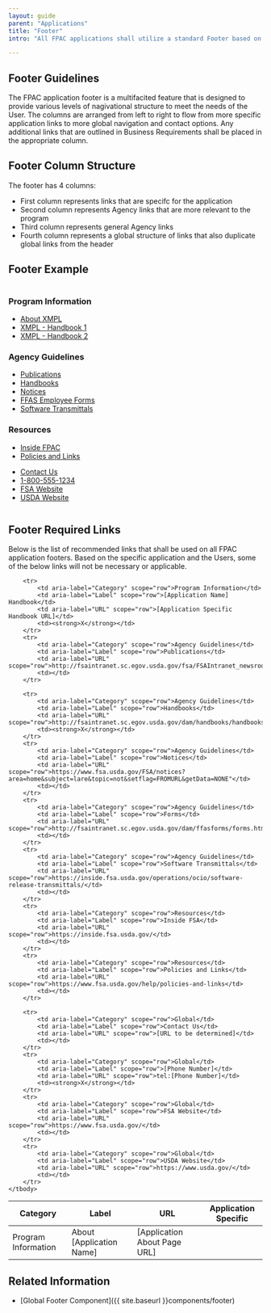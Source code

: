 ```yaml
---
layout: guide
parent: "Applications"
title: "Footer"
intro: "All FPAC applications shall utilize a standard Footer based on the below specifications. The links in the below table are required for all applications. Additional links that are specific to individual applications can be appended in the appropriate category column."

---
```


## Footer Guidelines

The FPAC application footer is a multifacited feature that is designed to provide various levels of nagivational structure to meet the needs of the User. The columns are arranged from left to right to flow from more specific application links to more global navigation and contact options. Any additional links that are outlined in Business Requirements shall be placed in the appropriate column.


## Footer Column Structure

The footer has 4 columns:

 * First column represents links that are specifc for the application
 * Second column represents Agency links that are more relevant to the program
 * Third column represents general Agency links
 * Fourth column represents a global structure of links that also duplicate global links from the header

## Footer Example


<div style="overflow: hidden">
  <div class="fsa-footer">
    <div class="fsa-footer__bd">
      <div class="fsa-grid">
        <div class="fsa-footer__primary fsa-grid__1/1 fsa-grid__9/12@l">
          <div class="fsa-grid">
            <div class="fsa-grid__1/1 fsa-grid__1/3@m">
              <h3 class="fsa-footer__cat-header">Program Information</h3>
              <ul class="fsa-footer__list">
                <li class="fsa-footer__list-item"><a href="#" target="_blank">About XMPL</a></li>
                <li class="fsa-footer__list-item"><a href="#" target="_blank">XMPL - Handbook 1</a></li>
                <li class="fsa-footer__list-item"><a href="#" target="_blank">XMPL - Handbook 2</a></li>
              </ul>
            </div>
            <div class="fsa-grid__1/1 fsa-grid__1/3@m">
              <h3 class="fsa-footer__cat-header">Agency Guidelines</h3>
              <ul class="fsa-footer__list">
                <li class="fsa-footer__list-item"><a href="#" target="_blank">Publications</a></li>
                <li class="fsa-footer__list-item"><a href="#" target="_blank">Handbooks</a></li>
                <li class="fsa-footer__list-item"><a href="#" target="_blank">Notices</a></li>
                <li class="fsa-footer__list-item"><a href="#" target="_blank">FFAS Employee Forms</a></li>
                <li class="fsa-footer__list-item"><a href="#" target="_blank">Software Transmittals</a></li>
              </ul>
            </div>
            <div class="fsa-grid__1/1 fsa-grid__1/3@m">
              <h3 class="fsa-footer__cat-header">Resources</h3>
              <ul class="fsa-footer__list">
                <li class="fsa-footer__list-item"><a href="#" target="_blank">Inside FPAC</a></li>
                <li class="fsa-footer__list-item"><a href="#" target="_blank">Policies and Links</a></li>
              </ul>
            </div>
          </div>
        </div>
        <div class="fsa-footer__secondary fsa-grid__1/1 fsa-grid__3/12@l">
          <ul class="fsa-footer__list fsa-footer__secondary-list">
            <li class="fsa-footer__list-item fsa-footer__secondary-list-item">
              <a class="fsa-btn fsa-footer__btn" href="#" target="_blank">Contact Us</a>
            </li>
            <li class="fsa-footer__list-item fsa-footer__secondary-list-item"><a href="tel:+8005551234" aria-label="FSA Telephone Number. 1. 800. 5 5 5. 1 2 3 4." target="_blank">1-800-555-1234</a></li>
            <li class="fsa-footer__list-item fsa-footer__secondary-list-item"><a href="//www.fsa.usda.gov/" target="_blank">FSA Website</a></li>
            <li class="fsa-footer__list-item fsa-footer__secondary-list-item"><a href="//www.usda.gov/" target="_blank">USDA Website</a></li>
          </ul>
        </div>
      </div>
    </div>
  </div>
</div>

<!--
<a href="{{ site.baseurl }}img/subcategories/applications/footer1.jpg" target="_blank"><img src="{{ site.baseurl }}img/subcategories/applications/footer1.jpg" alt="Example FSA application footer"></a>
-->

## Footer Required Links

Below is the list of recommended links that shall be used on all FPAC application footers. Based on the specific application and the Users, some of the below links will not be necessary or applicable.

<table class="fsa-table fsa-table--responsive">
    <thead>
        <tr>
            <th scope="col">Category</th>
            <th scope="col">Label</th>
            <th scope="col">URL</th>
            <th scope="col">Application Specific</th>
        </tr>
    </thead>
    <tbody>
        <tr>
            <td aria-label="Category" scope="row">Program Information</td>
            <td aria-label="Label" scope="row">About [Application Name]</td>
            <td aria-label="URL" scope="row">[Application About Page URL]</td>
            <td></td>
        </tr>

        <tr>
            <td aria-label="Category" scope="row">Program Information</td>
            <td aria-label="Label" scope="row">[Application Name] Handbook</td>
            <td aria-label="URL" scope="row">[Application Specific Handbook URL]</td>
            <td><strong>X</strong></td>
        </tr>
        <tr>
            <td aria-label="Category" scope="row">Agency Guidelines</td>
            <td aria-label="Label" scope="row">Publications</td>
            <td aria-label="URL" scope="row">http://fsaintranet.sc.egov.usda.gov/fsa/FSAIntranet_newsroom.html</td>
            <td></td>
        </tr>

        <tr>
            <td aria-label="Category" scope="row">Agency Guidelines</td>
            <td aria-label="Label" scope="row">Handbooks</td>
            <td aria-label="URL" scope="row">http://fsaintranet.sc.egov.usda.gov/dam/handbooks/handbooks.asp</td>
            <td><strong>X</strong></td>
        </tr>
        <tr>
            <td aria-label="Category" scope="row">Agency Guidelines</td>
            <td aria-label="Label" scope="row">Notices</td>
            <td aria-label="URL" scope="row">https://www.fsa.usda.gov/FSA/notices?area=home&subject=lare&topic=not&setflag=FROMURL&getData=NONE"</td>
            <td></td>
        </tr>
        <tr>
            <td aria-label="Category" scope="row">Agency Guidelines</td>
            <td aria-label="Label" scope="row">Forms</td>
            <td aria-label="URL" scope="row">http://fsaintranet.sc.egov.usda.gov/dam/ffasforms/forms.html</td>
            <td></td>
        </tr>
        <tr>
            <td aria-label="Category" scope="row">Agency Guidelines</td>
            <td aria-label="Label" scope="row">Software Transmittals</td>
            <td aria-label="URL" scope="row">https://inside.fsa.usda.gov/operations/ocio/software-release-transmittals/</td>
            <td></td>
        </tr>
        <tr>
            <td aria-label="Category" scope="row">Resources</td>
            <td aria-label="Label" scope="row">Inside FSA</td>
            <td aria-label="URL" scope="row">https://inside.fsa.usda.gov/</td>
            <td></td>
        </tr>
        <tr>
            <td aria-label="Category" scope="row">Resources</td>
            <td aria-label="Label" scope="row">Policies and Links</td>
            <td aria-label="URL" scope="row">https://www.fsa.usda.gov/help/policies-and-links</td>
            <td></td>
        </tr>

        <tr>
            <td aria-label="Category" scope="row">Global</td>
            <td aria-label="Label" scope="row">Contact Us</td>
            <td aria-label="URL" scope="row">[URL to be determined]</td>
            <td></td>
        </tr>
        <tr>
            <td aria-label="Category" scope="row">Global</td>
            <td aria-label="Label" scope="row">[Phone Number]</td>
            <td aria-label="URL" scope="row">tel:[Phone Number]</td>
            <td><strong>X</strong></td>
        </tr>
        <tr>
            <td aria-label="Category" scope="row">Global</td>
            <td aria-label="Label" scope="row">FSA Website</td>
            <td aria-label="URL" scope="row">https://www.fsa.usda.gov/</td>
            <td></td>
        </tr>
        <tr>
            <td aria-label="Category" scope="row">Global</td>
            <td aria-label="Label" scope="row">USDA Website</td>
            <td aria-label="URL" scope="row">https://www.usda.gov/</td>
            <td></td>
        </tr>
    </tbody>
</table>

## Related Information

* [Global Footer Component]({{ site.baseurl }}components/footer)
